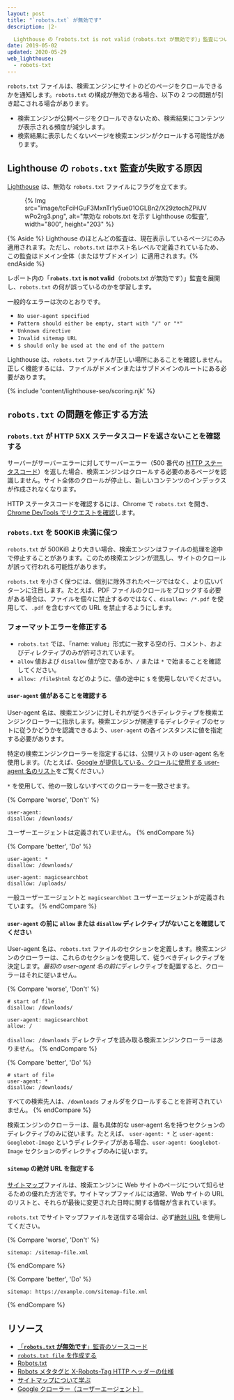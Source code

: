 ```yaml
---
layout: post
title: "`robots.txt` が無効です"
description: |2-

  Lighthouse の「robots.txt is not valid（robots.txt が無効です）」監査について学びます。
date: 2019-05-02
updated: 2020-05-29
web_lighthouse:
  - robots-txt
---
```


`robots.txt` ファイルは、検索エンジンにサイトのどのページをクロールできるかを通知します。`robots.txt` の構成が無効である場合、以下の 2 つの問題が引き起こされる場合があります。

- 検索エンジンが公開ページをクロールできないため、検索結果にコンテンツが表示される頻度が減少します。
- 検索結果に表示したくないページを検索エンジンがクロールする可能性があります。

## Lighthouse の `robots.txt` 監査が失敗する原因

[Lighthouse](https://developer.chrome.com/docs/lighthouse/overview/) は、無効な `robots.txt` ファイルにフラグを立てます。

<figure>{% Img src="image/tcFciHGuF3MxnTr1y5ue01OGLBn2/X29ztochZPiUVwPo2rg3.png", alt="無効な robots.txt を示す Lighthouse の監査", width="800", height="203" %}</figure>

{% Aside %} Lighthouse のほとんどの監査は、現在表示しているページにのみ適用されます。ただし、`robots.txt` はホスト名レベルで定義されているため、この監査はドメイン全体（またはサブドメイン）に適用されます。{% endAside %}

レポート内の「**`robots.txt` is not valid**（robots.txt が無効です）」監査を展開し、`robots.txt` の何が誤っているのかを学習します。

一般的なエラーは次のとおりです。

- `No user-agent specified`
- `Pattern should either be empty, start with "/" or "*"`
- `Unknown directive`
- `Invalid sitemap URL`
- `$ should only be used at the end of the pattern`

Lighthouse は、`robots.txt` ファイルが正しい場所にあることを確認しません。正しく機能するには、ファイルがドメインまたはサブドメインのルートにある必要があります。

{% include 'content/lighthouse-seo/scoring.njk' %}

## `robots.txt` の問題を修正する方法

### `robots.txt` が HTTP 5XX ステータスコードを返さないことを確認する

サーバーがサーバーエラーに対してサーバーエラー（500 番代の [HTTP ステータスコード](/http-status-code)）を返した場合、検索エンジンはクロールする必要のあるページを認識しません。サイト全体のクロールが停止し、新しいコンテンツのインデックスが作成されなくなります。

HTTP ステータスコードを確認するには、Chrome で `robots.txt` を開き、[Chrome DevTools でリクエストを確認](https://developer.chrome.com/docs/devtools/network/reference/#analyze)します。

### `robots.txt` を 500KiB 未満に保つ

`robots.txt` が 500KiB より大きい場合、検索エンジンはファイルの処理を途中で停止することがあります。このため検索エンジンが混乱し、サイトのクロールが誤って行われる可能性があります。

`robots.txt` を小さく保つには、個別に除外されたページではなく、より広いパターンに注目します。たとえば、PDF ファイルのクロールをブロックする必要がある場合は、ファイルを個々に禁止するのではなく、`disallow: /*.pdf` を使用して、`.pdf` を含むすべての URL を禁止するようにします。

### フォーマットエラーを修正する

- `robots.txt` では、「name: value」形式に一致する空の行、コメント、およびディレクティブのみが許可されています。
- `allow` 値および `disallow` 値が空であるか、`/` または `*` で始まることを確認してください。
- `allow: /file$html` などのように、値の途中に `$` を使用しないでください。

#### `user-agent` 値があることを確認する

User-agent 名は、検索エンジンに対しそれが従うべきディレクティブを検索エンジンクローラーに指示します。検索エンジンが関連するディレクティブのセットに従うかどうかを認識できるよう、`user-agent` の各インスタンスに値を指定する必要があります。

特定の検索エンジンクローラーを指定するには、公開リストの user-agent 名を使用します。（たとえば、[Google が提供している、クロールに使用する user-agent 名のリスト](https://support.google.com/webmasters/answer/1061943)をご覧ください。）

`*` を使用して、他の一致しないすべてのクローラーを一致させます。

{% Compare 'worse', 'Don\'t' %}

```text
user-agent:
disallow: /downloads/
```

ユーザーエージェントは定義されていません。 {% endCompare %}

{% Compare 'better', 'Do' %}

```text
user-agent: *
disallow: /downloads/

user-agent: magicsearchbot
disallow: /uploads/
```

一般ユーザーエージェントと `magicsearchbot` ユーザーエージェントが定義されています。 {% endCompare %}

#### `user-agent` の前に `allow` または `disallow` ディレクティブがないことを確認してください

User-agent 名は、`robots.txt` ファイルのセクションを定義します。検索エンジンのクローラーは、これらのセクションを使用して、従うべきディレクティブを決定します。*最初の user-agent 名の前に*ディレクティブを配置すると、クローラーはそれに従いません。

{% Compare 'worse', 'Don\'t' %}

```text
# start of file
disallow: /downloads/

user-agent: magicsearchbot
allow: /
```

`disallow: /downloads` ディレクティブを読み取る検索エンジンクローラーはありません。 {% endCompare %}

{% Compare 'better', 'Do' %}

```text
# start of file
user-agent: *
disallow: /downloads/
```

すべての検索先人は、`/downloads` フォルダをクロールすることを許可されていません。 {% endCompare %}

検索エンジンのクローラーは、最も具体的な user-agent 名を持つセクションのディレクティブのみに従います。たとえば、 `user-agent: *` と `user-agent: Googlebot-Image` というディレクティブがある場合、`user-agent: Googlebot-Image` セクションのディレクティブのみに従います。

#### `sitemap` の絶対 URL を指定する

[サイトマップ](https://support.google.com/webmasters/answer/156184)ファイルは、検索エンジンに Web サイトのページについて知らせるための優れた方法です。サイトマップファイルには通常、Web サイトの URL のリストと、それらが最後に変更された日時に関する情報が含まれています。

`robots.txt` でサイトマップファイルを送信する場合は、必ず[絶対 URL](https://tools.ietf.org/html/rfc3986#page-27) を使用してください。

{% Compare 'worse', 'Don\'t' %}

```text
sitemap: /sitemap-file.xml
```

{% endCompare %}

{% Compare 'better', 'Do' %}

```text
sitemap: https://example.com/sitemap-file.xml
```

{% endCompare %}

## リソース

- [「**`robots.txt` が無効です**」監査のソースコード](https://github.com/GoogleChrome/lighthouse/blob/master/core/audits/seo/robots-txt.js)
- [`robots.txt file` を作成する](https://support.google.com/webmasters/answer/6062596)
- [Robots.txt](https://moz.com/learn/seo/robotstxt)
- [Robots メタタグと X-Robots-Tag HTTP ヘッダーの仕様](https://developers.google.com/search/reference/robots_meta_tag)
- [サイトマップについて学ぶ](https://support.google.com/webmasters/answer/156184)
- [Google クローラー（ユーザーエージェント）](https://support.google.com/webmasters/answer/1061943)
